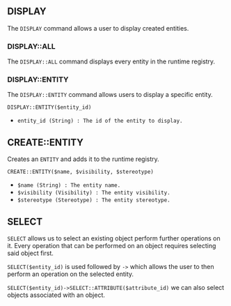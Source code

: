 ## DISPLAY

The `DISPLAY` command allows a user to display created entities.

### DISPLAY::ALL

The `DISPLAY::ALL` command displays every entity in the runtime registry.

### DISPLAY::ENTITY

The `DISPLAY::ENTITY` command allows users to display a specific entity.

`DISPLAY::ENTITY($entity_id)`

* `entity_id (String) : The id of the entity to display.`

## CREATE::ENTITY

Creates an `ENTITY` and adds it to the runtime registry.

`CREATE::ENTITY($name, $visibility, $stereotype)`

* `$name (String) : The entity name.`
* `$visibility (Visibility) : The entity visibility.`
* `$stereotype (Stereotype) : The entity stereotype.`

## SELECT

`SELECT` allows us to select an existing object perform further operations on it.
Every operation that can be performed on an object requires selecting said object first.

`SELECT($entity_id)` is used followed by `->` which allows the user to then perform an operation on the selected entity.

`SELECT($entity_id)->SELECT::ATTRIBUTE($attribute_id)` we can also select objects associated with an object.